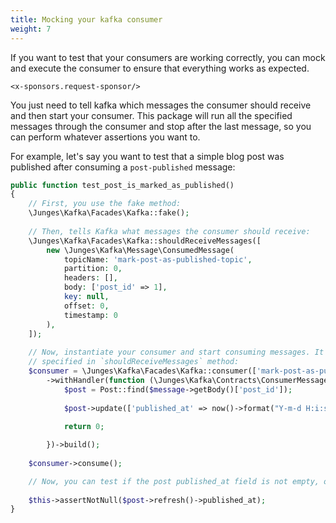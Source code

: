 ```yaml
---
title: Mocking your kafka consumer
weight: 7
---
```


If you want to test that your consumers are working correctly, you can mock and execute the consumer to
ensure that everything works as expected.

```+parse
<x-sponsors.request-sponsor/>
```


You just need to tell kafka which messages the consumer should receive and then start your consumer. This package will
run all the specified messages through the consumer and stop after the last message, so you can perform whatever
assertions you want to.

For example, let's say you want to test that a simple blog post was published after consuming a `post-published` message:

```php
public function test_post_is_marked_as_published()
{
    // First, you use the fake method:
    \Junges\Kafka\Facades\Kafka::fake();
    
    // Then, tells Kafka what messages the consumer should receive:
    \Junges\Kafka\Facades\Kafka::shouldReceiveMessages([
        new \Junges\Kafka\Message\ConsumedMessage(
            topicName: 'mark-post-as-published-topic',
            partition: 0,
            headers: [],
            body: ['post_id' => 1],
            key: null,
            offset: 0,
            timestamp: 0
        ),
    ]);
    
    // Now, instantiate your consumer and start consuming messages. It will consume only the messages
    // specified in `shouldReceiveMessages` method:
    $consumer = \Junges\Kafka\Facades\Kafka::consumer(['mark-post-as-published-topic'])
        ->withHandler(function (\Junges\Kafka\Contracts\ConsumerMessage $message) use (&$posts) {
            $post = Post::find($message->getBody()['post_id']);
    
            $post->update(['published_at' => now()->format("Y-m-d H:i:s")]);
    
            return 0;

        })->build();
        
    $consumer->consume();

    // Now, you can test if the post published_at field is not empty, or anything else you want to test:
    
    $this->assertNotNull($post->refresh()->published_at);
}
```

